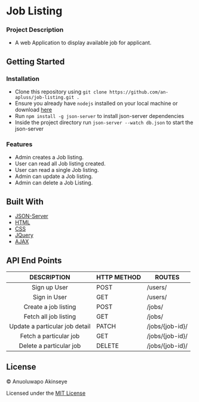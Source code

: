 # Job Listing

### Project Description

* A web Application to display available job for applicant.

## Getting Started

### Installation

- Clone this repository using `git clone https://github.com/an-apluss/job-listing.git .`
- Ensure you already have `nodejs` installed on your local machine or download <a href="https://www.nodejs.org/">here</a>
- Run `npm install -g json-server` to install json-server dependencies
- Inside the project directory run `json-server --watch db.json` to start the json-server

### Features

- Admin creates a Job listing.
- User can read all Job listing created.
- User can read a single Job listing.
- Admin can update a Job listing.
- Admin can delete a Job Listing.

## Built With

<ul>
<li><a href="https://www.npmjs.com/package/json-server?activeTab=readme">JSON-Server</a></li>
<li><a href="https://developer.mozilla.org/kab/docs/Web/HTML">HTML</a></li>
<li><a href="https://developer.mozilla.org/en-US/docs/Web/CSS">CSS</a></li>
<li><a href="https://api.jquery.com/">JQuery</a></li>
<li><a href="https://api.jquery.com/jquery.ajax/">AJAX</a></li>
</ul>


## API End Points
|        DESCRIPTION                            | HTTP METHOD | ROUTES                                  |
| :-------------------------------------------: | ----------- | --------------------------------------- |
| Sign up User                                  | POST        | /users/                                 |
| Sign in User                                  | GET         | /users/                                 |
| Create a job listing                          | POST        | /jobs/                                  |
| Fetch all job listing                         | GET         | /jobs/                                  |
| Update a particular job detail                | PATCH       | /jobs/{job-id}/                         |
| Fetch a particular job                        | GET         | /jobs/{job-id}/                         |
| Delete a particular job                       | DELETE      | /jobs/{job-id}/                         |

## License

&copy; Anuoluwapo Akinseye

Licensed under the [MIT License](https://github.com/an-apluss/job-listing/blob/develop/LICENSE)